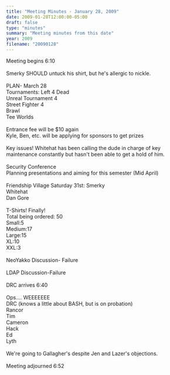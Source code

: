 ```yaml
---
title: "Meeting Minutes - January 28, 2009"
date: 2009-01-28T12:00:00-05:00
draft: false
type: "minutes"
summary: "Meeting minutes from this date"
year: 2009
filename: "20090128"
---
```


Meeting begins 6:10<br />
<br />
Smerky SHOULD untuck his shirt, but he's allergic to nickle.<br />
<br />
PLAN- March 28<br />
Tournaments: Left 4 Dead<br />
             Unreal Tournament 4<br />
             Street Fighter 4<br />
             Brawl<br />
             Tee Worlds<br />
<br />
Entrance fee will be $10 again<br />
Kyle, Ben, etc. will be applying for sponsors to get prizes<br />
<br />
Key issues! Whitehat has been calling the dude in charge of key maintenance constantly but hasn't been able to get a hold of him.<br />
<br />
Security Conference<br />
Planning presentations and aiming for this semester (Mid April)<br />
<br />
Friendship Village Saturday 31st: Smerky<br />
                                  Whitehat<br />
                                  Dan Gore<br />
<br />
T-Shirts! Finally!<br />
Total being ordered: 50<br />
Small:5<br />
Medium:17<br />
Large:15<br />
XL:10<br />
XXL:3<br />
<br />
NeoYakko Discussion- Failure<br />
<br />
LDAP Discussion-Failure<br />
<br />
DRC arrives 6:40<br />
<br />
Ops.... WEEEEEEE<br />
DRC (knows a little about BASH, but is on probation)<br />
Rancor<br />
Tim<br />
Cameron<br />
Hack<br />
Ed<br />
Lyth<br />
<br />
We're going to Gallagher's despite Jen and Lazer's objections.<br />
<br />
Meeting adjourned 6:52
